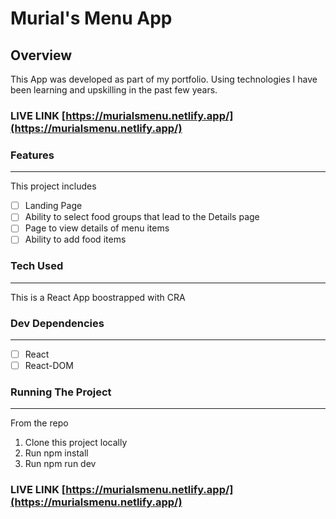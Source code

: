# Murial's Menu App

## Overview

This App was developed as part of my portfolio. Using technologies I have been learning and upskilling in the past few years.

### LIVE LINK  [https://murialsmenu.netlify.app/](https://murialsmenu.netlify.app/)

### Features
-------------------------------------------------
This project includes 

- [ ] Landing Page 
- [ ] Ability to select food groups that lead to the Details page 
- [ ] Page to view details of menu items
- [ ] Ability to add food items

### Tech Used 
---------------------------------------------------
This is a React App boostrapped with CRA

### Dev Dependencies
---------------------------------------------------
- [ ] React
- [ ] React-DOM

### Running The Project
---------------------------------------------------------
From the repo
1. Clone this project locally
2. Run npm install
3. Run npm run dev
### LIVE LINK   [https://murialsmenu.netlify.app/](https://murialsmenu.netlify.app/)







